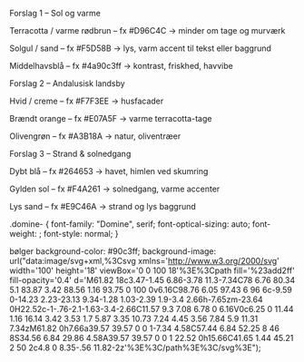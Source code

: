 

Forslag 1 – Sol og varme

Terracotta / varme rødbrun – fx #D96C4C → minder om tage og murværk

Solgul / sand – fx #F5D58B → lys, varm accent til tekst eller baggrund

Middelhavsblå – fx #4a90c3ff → kontrast, friskhed, havvibe



Forslag 2 – Andalusisk landsby

Hvid / creme – fx #F7F3EE → husfacader

Brændt orange – fx #E07A5F → varme terracotta-tage

Olivengrøn – fx #A3B18A → natur, oliventræer



Forslag 3 – Strand & solnedgang

Dybt blå – fx #264653 → havet, himlen ved skumring

Gylden sol – fx #F4A261 → solnedgang, varme accenter

Lys sand – fx #E9C46A → strand og lys baggrund



.domine-<uniquifier> {
  font-family: "Domine", serif;
  font-optical-sizing: auto;
  font-weight: <weight>;
  font-style: normal;
}

bølger
  background-color: #90c3ff;
background-image: url("data:image/svg+xml,%3Csvg xmlns='http://www.w3.org/2000/svg' width='100' height='18' viewBox='0 0 100 18'%3E%3Cpath fill='%23add2ff' fill-opacity='0.4' d='M61.82 18c3.47-1.45 6.86-3.78 11.3-7.34C78 6.76 80.34 5.1 83.87 3.42 88.56 1.16 93.75 0 100 0v6.16C98.76 6.05 97.43 6 96 6c-9.59 0-14.23 2.23-23.13 9.34-1.28 1.03-2.39 1.9-3.4 2.66h-7.65zm-23.64 0H22.52c-1-.76-2.1-1.63-3.4-2.66C11.57 9.3 7.08 6.78 0 6.16V0c6.25 0 11.44 1.16 16.14 3.42 3.53 1.7 5.87 3.35 10.73 7.24 4.45 3.56 7.84 5.9 11.31 7.34zM61.82 0h7.66a39.57 39.57 0 0 1-7.34 4.58C57.44 6.84 52.25 8 46 8S34.56 6.84 29.86 4.58A39.57 39.57 0 0 1 22.52 0h15.66C41.65 1.44 45.21 2 50 2c4.8 0 8.35-.56 11.82-2z'%3E%3C/path%3E%3C/svg%3E");